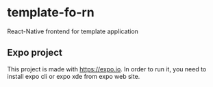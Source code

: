 # template-fo-rn
React-Native frontend for template application

## Expo project
This project is made with https://expo.io. In order to run it, you need to install expo cli or expo xde from expo web site.
